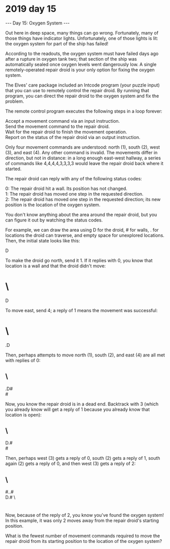 # 2019 day 15

--- Day 15: Oxygen System ---

Out here in deep space, many things can go wrong. Fortunately, many of those things have indicator lights. Unfortunately, one of those lights is lit: the oxygen system for part of the ship has failed!



According to the readouts, the oxygen system must have failed days ago after a rupture in oxygen tank two; that section of the ship was automatically sealed once oxygen levels went dangerously low. A single remotely-operated repair droid is your only option for fixing the oxygen system.



The Elves' care package included an Intcode program (your puzzle input) that you can use to remotely control the repair droid. By running that program, you can direct the repair droid to the oxygen system and fix the problem.



The remote control program executes the following steps in a loop forever:



Accept a movement command via an input instruction.\
Send the movement command to the repair droid.\
Wait for the repair droid to finish the movement operation.\
Report on the status of the repair droid via an output instruction.



Only four movement commands are understood: north (1), south (2), west (3), and east (4). Any other command is invalid. The movements differ in direction, but not in distance: in a long enough east-west hallway, a series of commands like 4,4,4,4,3,3,3,3 would leave the repair droid back where it started.



The repair droid can reply with any of the following status codes:



0: The repair droid hit a wall. Its position has not changed.\
1: The repair droid has moved one step in the requested direction.\
2: The repair droid has moved one step in the requested direction; its new position is the location of the oxygen system.



You don't know anything about the area around the repair droid, but you can figure it out by watching the status codes.



For example, we can draw the area using D for the droid, # for walls, . for locations the droid can traverse, and empty space for unexplored locations.  Then, the initial state looks like this:



D



To make the droid go north, send it 1. If it replies with 0, you know that location is a wall and that the droid didn't move:



#  \
   D



To move east, send 4; a reply of 1 means the movement was successful:



#  \
   .D



Then, perhaps attempts to move north (1), south (2), and east (4) are all met with replies of 0:



## \
   .D#\
    #



Now, you know the repair droid is in a dead end. Backtrack with 3 (which you already know will get a reply of 1 because you already know that location is open):



## \
   D.#\
    #



Then, perhaps west (3) gets a reply of 0, south (2) gets a reply of 1, south again (2) gets a reply of 0, and then west (3) gets a reply of 2:



## \
  #..#\
  D.# \
   #



Now, because of the reply of 2, you know you've found the oxygen system! In this example, it was only 2 moves away from the repair droid's starting position.



What is the fewest number of movement commands required to move the repair droid from its starting position to the location of the oxygen system?



